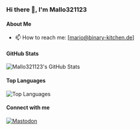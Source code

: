 ### Hi there 👋, I'm Mallo321123

#### About Me
- 📫 How to reach me: [mario@binary-kitchen.de]

#### GitHub Stats
![Mallo321123's GitHub Stats](https://github-readme-stats.vercel.app/api?username=Mallo321123&show_icons=true&theme=radical)

#### Top Languages
![Top Languages](https://github-readme-stats.vercel.app/api/top-langs/?username=Mallo321123&layout=compact&theme=radical)

#### Connect with me

[![Mastodon](https://img.shields.io/badge/Mastodon-6364FF?style=for-the-badge&logo=mastodon&logoColor=white)]([https://chaos.social/@mallo32123])
